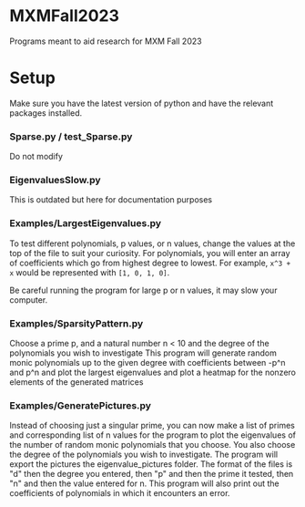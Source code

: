 # MXMFall2023
Programs meant to aid research for MXM Fall 2023

# Setup
Make sure you have the latest version of python and have the relevant packages installed.

### Sparse.py / test_Sparse.py
Do not modify

### EigenvaluesSlow.py 
This is outdated but here for documentation purposes

### Examples/LargestEigenvalues.py
To test different polynomials, p values, or n values, change the values at the top of the file to suit your curiosity.
For polynomials, you will enter an array of coefficients which go from highest degree to lowest. 
For example, `x^3 + x` would be represented with `[1, 0, 1, 0]`.

Be careful running the program for large p or n values, it may slow your computer.

### Examples/SparsityPattern.py
Choose a prime p, and a natural number n < 10 and the degree of the polynomials you wish to investigate
This program will generate random monic polynomials up to the given degree with coefficients between -p^n and p^n
and plot the largest eigenvalues and plot a heatmap for the nonzero elements of the generated matrices

### Examples/GeneratePictures.py
Instead of choosing just a singular prime, you can now make a list of primes and corresponding list of n values for the
program to plot the eigenvalues of the number of random monic polynomials that you choose. You also choose the degree of
the polynomials you wish to investigate. The program will export the pictures the eigenvalue_pictures folder.
The format of the files is "d" then the degree you entered, then "p" and then the prime it tested, then "n" and then 
the value entered for n. This program will also print out the coefficients of polynomials in which it encounters an
error. 
